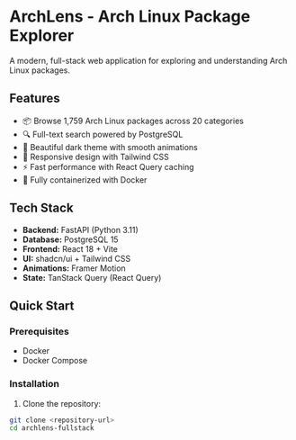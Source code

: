 # ArchLens - Arch Linux Package Explorer

A modern, full-stack web application for exploring and understanding Arch Linux packages.

## Features

- 📦 Browse 1,759 Arch Linux packages across 20 categories
- 🔍 Full-text search powered by PostgreSQL
- 🎨 Beautiful dark theme with smooth animations
- 📱 Responsive design with Tailwind CSS
- ⚡ Fast performance with React Query caching
- 🐳 Fully containerized with Docker

## Tech Stack

- **Backend:** FastAPI (Python 3.11)
- **Database:** PostgreSQL 15
- **Frontend:** React 18 + Vite
- **UI:** shadcn/ui + Tailwind CSS
- **Animations:** Framer Motion
- **State:** TanStack Query (React Query)

## Quick Start

### Prerequisites

- Docker
- Docker Compose

### Installation

1. Clone the repository:
```bash
git clone <repository-url>
cd archlens-fullstack